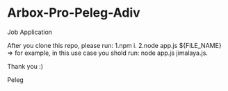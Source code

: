 # Arbox-Pro-Peleg-Adiv
Job Application

After you clone this repo, please run:
1.npm i.
2.node app.js ${FILE_NAME} => for example, in this use case you shold run: node app.js jimalaya.js.

Thank you :) 

Peleg
